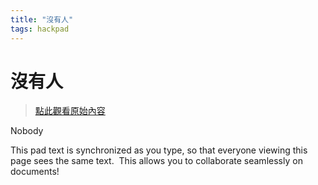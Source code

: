 ```yaml
---
title: "沒有人"
tags: hackpad
---
```


# 沒有人

> [點此觀看原始內容](https://g0v.hackpad.tw/ydOGmsLtJGx)


Nobody

This pad text is synchronized as you type, so that everyone viewing this page sees the same text.  This allows you to collaborate seamlessly on documents!



